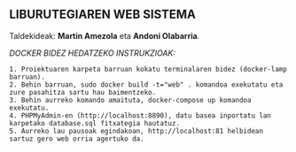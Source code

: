 ## LIBURUTEGIAREN WEB SISTEMA

Taldekideak: **Martin Amezola** eta **Andoni Olabarria**.

_DOCKER BIDEZ HEDATZEKO INSTRUKZIOAK:_

    1. Proiektuaren karpeta barruan kokatu terminalaren bidez (docker-lamp barruan).
    2. Behin barruan, sudo docker build -t="web" . komandoa exekutatu eta zure pasahitza sartu hau baimentzeko.
    3. Behin aurreko komando amaituta, docker-compose up komandoa exekutatu.
    4. PHPMyAdmin-en (http://localhost:8890), datu basea inportatu lan karpetako database.sql fitxategia hautatuz.
    5. Aurreko lau pausoak egindakoan, http://localhost:81 helbidean sartuz gero web orria agertuko da.
